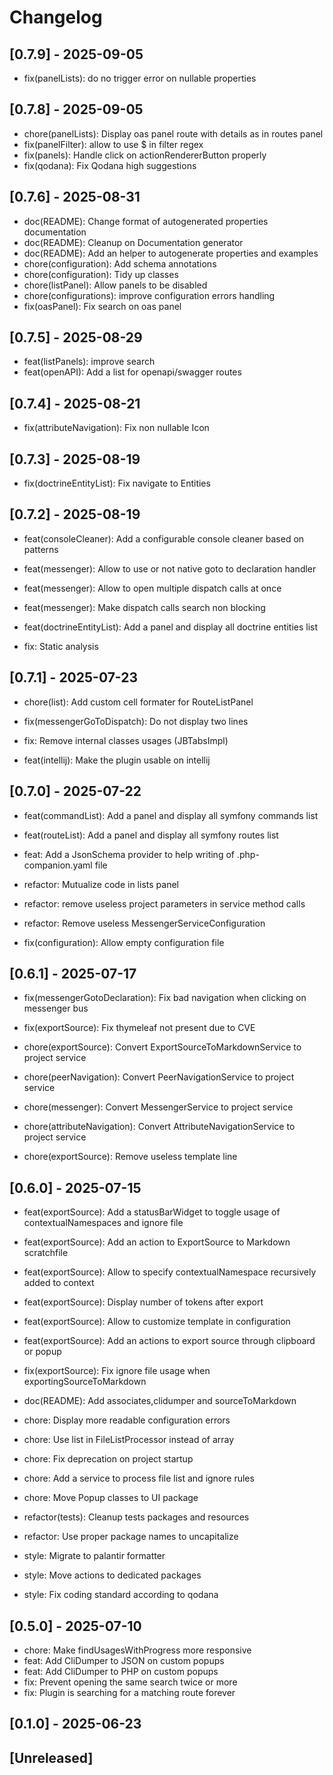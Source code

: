 # Changelog


## [0.7.9] - 2025-09-05
- fix(panelLists): do no trigger error on nullable properties


## [0.7.8] - 2025-09-05
- chore(panelLists): Display oas panel route with details as in routes panel
- fix(panelFilter): allow to use \$ in filter regex
- fix(panels): Handle click on actionRendererButton properly
- fix(qodana): Fix Qodana high suggestions


## [0.7.6] - 2025-08-31
- doc(README): Change format of autogenerated properties documentation
- doc(README): Cleanup on Documentation generator
- doc(README): Add an helper to autogenerate properties and examples
- chore(configuration): Add schema annotations
- chore(configuration): Tidy up classes
- chore(listPanel): Allow panels to be disabled
- chore(configurations): improve configuration errors handling
- fix(oasPanel): Fix search on oas panel


## [0.7.5] - 2025-08-29
- feat(listPanels): improve search
- feat(openAPI): Add a list for openapi/swagger routes


## [0.7.4] - 2025-08-21
- fix(attributeNavigation): Fix non nullable Icon


## [0.7.3] - 2025-08-19
- fix(doctrineEntityList): Fix navigate to Entities


## [0.7.2] - 2025-08-19
- feat(consoleCleaner): Add a configurable console cleaner based on patterns
- feat(messenger): Allow to use or not native goto to declaration handler
- feat(messenger): Allow to open multiple dispatch calls at once
- feat(messenger): Make dispatch calls search non blocking
- feat(doctrineEntityList): Add a panel and display all doctrine entities list

- fix: Static analysis


## [0.7.1] - 2025-07-23
- chore(list): Add custom cell formater for RouteListPanel

- fix(messengerGoToDispatch): Do not display two lines
- fix: Remove internal classes usages (JBTabsImpl)

- feat(intellij): Make the plugin usable on intellij


## [0.7.0] - 2025-07-22
- feat(commandList): Add a panel and display all symfony commands list
- feat(routeList): Add a panel and display all symfony routes list
- feat: Add a JsonSchema provider to help writing of .php-companion.yaml file

- refactor: Mutualize code in lists panel
- refactor: remove useless project parameters in service method calls
- refactor: Remove useless MessengerServiceConfiguration

- fix(configuration): Allow empty configuration file


## [0.6.1] - 2025-07-17
- fix(messengerGotoDeclaration): Fix bad navigation when clicking on messenger bus
- fix(exportSource): Fix thymeleaf not present due to CVE

- chore(exportSource): Convert ExportSourceToMarkdownService to project service
- chore(peerNavigation): Convert PeerNavigationService to project service
- chore(messenger): Convert MessengerService to project service
- chore(attributeNavigation): Convert AttributeNavigationService to project service

- chore(exportSource): Remove useless template line


## [0.6.0] - 2025-07-15
- feat(exportSource): Add a statusBarWidget to toggle usage of contextualNamespaces and ignore file
- feat(exportSource): Add an action to ExportSource to Markdown scratchfile
- feat(exportSource): Allow to specify contextualNamespace recursively added to context
- feat(exportSource): Display number of tokens after export
- feat(exportSource): Allow to customize template in configuration
- feat(exportSource): Add an actions to export source through clipboard or popup

- fix(exportSource): Fix ignore file usage when exportingSourceToMarkdown

- doc(README): Add associates,clidumper and sourceToMarkdown

- chore: Display more readable configuration errors
- chore: Use list in FileListProcessor instead of array
- chore: Fix deprecation on project startup
- chore: Add a service to process file list and ignore rules
- chore: Move Popup classes to UI package

- refactor(tests): Cleanup tests packages and resources
- refactor: Use proper package names to uncapitalize

- style: Migrate to palantir formatter
- style: Move actions to dedicated packages
- style: Fix coding standard according to qodana


## [0.5.0] - 2025-07-10
- chore: Make findUsagesWithProgress more responsive
- feat: Add CliDumper to JSON on custom popups
- feat: Add CliDumper to PHP on custom popups
- fix: Prevent opening the same search twice or more
- fix: Plugin is searching for a matching route forever


## [0.1.0] - 2025-06-23


## [Unreleased]
